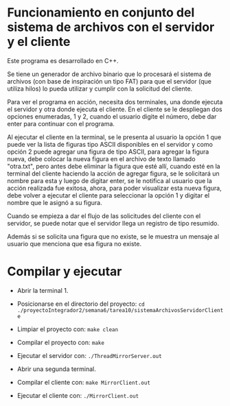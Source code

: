 # Funcionamiento en conjunto del sistema de archivos con el servidor y el cliente

Este programa es desarrollado en C++.


Se tiene un generador de archivo binario que lo procesará el sistema de archivos (con base de inspiración un tipo FAT) para que el servidor (que utiliza hilos) lo pueda utilizar y cumplir con la solicitud del cliente.


Para ver el programa en acción, necesita dos terminales, una donde ejecuta el servidor y otra donde ejecuta el cliente. En el cliente se le despliegan dos opciones enumeradas, 1 y 2, cuando el usuario digite el número, debe dar enter para continuar con el programa.


Al ejecutar el cliente en la terminal, se le presenta al usuario la opción 1 que puede ver la lista de figuras tipo ASCII disponibles en el servidor y como opción 2 puede agregar una figura de tipo ASCII, para agregar la figura nueva, debe colocar la nueva figura en el archivo de texto llamado "otra.txt", pero antes debe eliminar la figura que esté allí, cuando esté en la terminal del cliente haciendo la acción de agregar figura, se le solicitará un nombre para esta y luego de digitar enter, se le notifica al usuario que la acción realizada fue exitosa, ahora, para poder visualizar esta nueva figura, debe volver a ejecutar el cliente para seleccionar la opción 1 y digitar el nombre que le asignó a su figura.


Cuando se empieza a dar el flujo de las solicitudes del cliente con el servidor, se puede notar que el servidor llega un registro de tipo resumido.


Además si se solicita una figura que no existe, se le muestra un mensaje al usuario que menciona que esa figura no existe. 


# Compilar y ejecutar

- Abrir la terminal 1.
- Posicionarse en el directorio del proyecto: ` cd ./proyectoIntegrador2/semana6/tarea10/sistemaArchivosServidorCliente `
- Limpiar el proyecto con: ` make clean `
- Compilar el proyecto con: ` make `
- Ejecutar el servidor con: ` ./ThreadMirrorServer.out `


- Abrir una segunda terminal.
- Compilar el cliente con: ` make MirrorClient.out `
- Ejecutar el cliente con: ` ./MirrorClient.out `